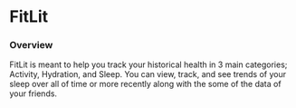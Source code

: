 # FitLit

### Overview

FitLit is meant to help you track your historical health in 3 main categories; Activity, Hydration, and Sleep. You can
view, track, and see trends of your sleep over all of time or more recently along with the some of the data of your friends.
